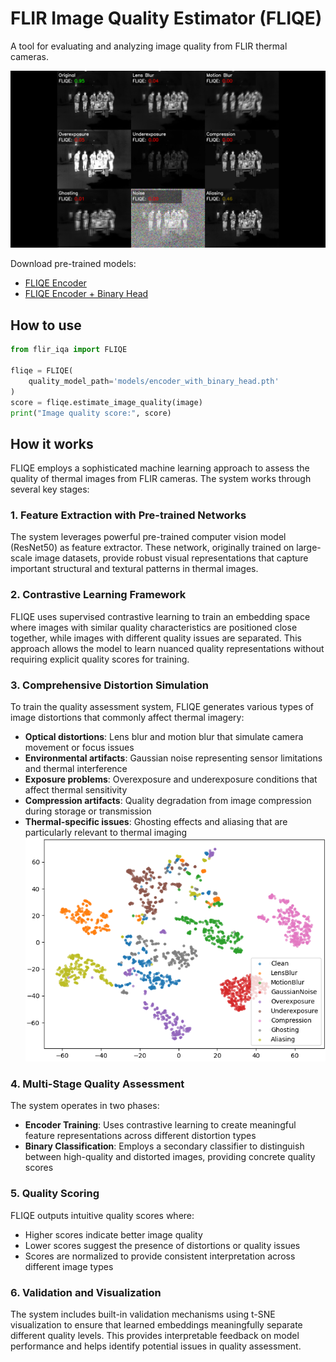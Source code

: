 # FLIR Image Quality Estimator (FLIQE)
A tool for evaluating and analyzing image quality from FLIR thermal cameras.

![Distorted Frames with Scores](pics/distorted_frames_with_scores.png)

Download pre-trained models:
- [FLIQE Encoder](https://github.com/icsa-hua/FLir-Image-Quality-Estimator/releases/download/uploading_models/resnet50_128_out.pth)
- [FLIQE Encoder + Binary Head](https://github.com/icsa-hua/FLir-Image-Quality-Estimator/releases/download/uploading_models/binary_head.pth)

## How to use
```python
from flir_iqa import FLIQE

fliqe = FLIQE(
    quality_model_path='models/encoder_with_binary_head.pth'
)
score = fliqe.estimate_image_quality(image)
print("Image quality score:", score)
```

## How it works
FLIQE employs a sophisticated machine learning approach to assess the quality of thermal images from FLIR cameras. The system works through several key stages:

### 1. Feature Extraction with Pre-trained Networks
The system leverages powerful pre-trained computer vision model (ResNet50) as feature extractor. These network, originally trained on large-scale image datasets, provide robust visual representations that capture important structural and textural patterns in thermal images.

### 2. Contrastive Learning Framework
FLIQE uses supervised contrastive learning to train an embedding space where images with similar quality characteristics are positioned close together, while images with different quality issues are separated. This approach allows the model to learn nuanced quality representations without requiring explicit quality scores for training.

### 3. Comprehensive Distortion Simulation
To train the quality assessment system, FLIQE generates various types of image distortions that commonly affect thermal imagery:
- **Optical distortions**: Lens blur and motion blur that simulate camera movement or focus issues
- **Environmental artifacts**: Gaussian noise representing sensor limitations and thermal interference
- **Exposure problems**: Overexposure and underexposure conditions that affect thermal sensitivity
- **Compression artifacts**: Quality degradation from image compression during storage or transmission
- **Thermal-specific issues**: Ghosting effects and aliasing that are particularly relevant to thermal imaging
![t-SNE Visualization of Distorted Images](pics/tsne_distorted_images.png)

### 4. Multi-Stage Quality Assessment
The system operates in two phases:
- **Encoder Training**: Uses contrastive learning to create meaningful feature representations across different distortion types
- **Binary Classification**: Employs a secondary classifier to distinguish between high-quality and distorted images, providing concrete quality scores

### 5. Quality Scoring
FLIQE outputs intuitive quality scores where:
- Higher scores indicate better image quality
- Lower scores suggest the presence of distortions or quality issues
- Scores are normalized to provide consistent interpretation across different image types

### 6. Validation and Visualization
The system includes built-in validation mechanisms using t-SNE visualization to ensure that learned embeddings meaningfully separate different quality levels. This provides interpretable feedback on model performance and helps identify potential issues in quality assessment.
